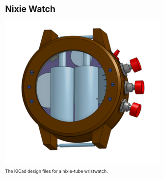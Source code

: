 # Nixie Watch

![Watch design](./images/face.png)

The KiCad design files for a nixie-tube wristwatch.
